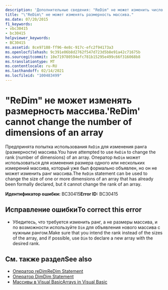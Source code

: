 ```yaml
---
description: 'Дополнительные сведения: "ReDim" не может изменить число измерений массива'
title: "\"ReDim\" не может изменять размерность массива."
ms.date: 07/20/2015
f1_keywords:
- vbc30415
- bc30415
helpviewer_keywords:
- BC30415
ms.assetid: 8ce97188-ff96-4e8c-917c-efc2f94173a3
ms.openlocfilehash: 9c391e06b8d2762f547d723d5b8e91a42c71675b
ms.sourcegitcommit: 10e719780594efc781b15295e499c66f316068b8
ms.translationtype: MT
ms.contentlocale: ru-RU
ms.lasthandoff: 02/14/2021
ms.locfileid: "100483499"
---
```

# <a name="redim-cannot-change-the-number-of-dimensions-of-an-array"></a><span data-ttu-id="6d8c7-103">"ReDim" не может изменять размерность массива.</span><span class="sxs-lookup"><span data-stu-id="6d8c7-103">'ReDim' cannot change the number of dimensions of an array</span></span>

<span data-ttu-id="6d8c7-104">Предпринята попытка использования `ReDim` для изменения ранга (размерности) массива.</span><span class="sxs-lookup"><span data-stu-id="6d8c7-104">You have attempted to use `ReDim` to change the rank (number of dimensions) of an array.</span></span> <span data-ttu-id="6d8c7-105">Оператор `ReDim` может использоваться для изменения размера одного или нескольких измерений массива, который уже был формально объявлен, но он не может изменить ранг массива.</span><span class="sxs-lookup"><span data-stu-id="6d8c7-105">The `ReDim` statement can be used to change the size of one or more dimensions of an array that has already been formally declared, but it cannot change the rank of an array.</span></span>  
  
 <span data-ttu-id="6d8c7-106">**Идентификатор ошибки:** BC30415</span><span class="sxs-lookup"><span data-stu-id="6d8c7-106">**Error ID:** BC30415</span></span>  
  
## <a name="to-correct-this-error"></a><span data-ttu-id="6d8c7-107">Исправление ошибки</span><span class="sxs-lookup"><span data-stu-id="6d8c7-107">To correct this error</span></span>  
  
- <span data-ttu-id="6d8c7-108">Убедитесь, что требуется изменить ранг, а не размеры массива, и по возможности используйте `Dim` для объявления нового массива с нужным рангом.</span><span class="sxs-lookup"><span data-stu-id="6d8c7-108">Make sure that you intend the rank instead of the sizes of the array, and if possible, use `Dim` to declare a new array with the desired rank.</span></span>  
  
## <a name="see-also"></a><span data-ttu-id="6d8c7-109">См. также раздел</span><span class="sxs-lookup"><span data-stu-id="6d8c7-109">See also</span></span>

- [<span data-ttu-id="6d8c7-110">Оператор reDim</span><span class="sxs-lookup"><span data-stu-id="6d8c7-110">ReDim Statement</span></span>](../language-reference/statements/redim-statement.md)
- [<span data-ttu-id="6d8c7-111">Оператор Dim</span><span class="sxs-lookup"><span data-stu-id="6d8c7-111">Dim Statement</span></span>](../language-reference/statements/dim-statement.md)
- [<span data-ttu-id="6d8c7-112">Массивы в Visual Basic</span><span class="sxs-lookup"><span data-stu-id="6d8c7-112">Arrays in Visual Basic</span></span>](../programming-guide/language-features/arrays/index.md)
